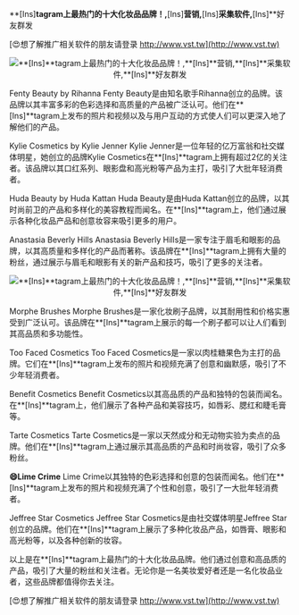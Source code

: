 **[Ins]**tagram上最热门的十大化妆品品牌！,**[Ins]**营销,**[Ins]**采集软件,**[Ins]**好友群发

[😍想了解推广相关软件的朋友请登录 http://www.vst.tw](http://www.vst.tw)

 <center><img src="https://vst.tw/MP4/tuiguang/png/3.png" alt="**[Ins]**tagram上最热门的十大化妆品品牌！,**[Ins]**营销,**[Ins]**采集软件,**[Ins]**好友群发"></center>

Fenty Beauty by Rihanna
Fenty Beauty是由知名歌手Rihanna创立的品牌。该品牌以其丰富多彩的色彩选择和高质量的产品被广泛认可。他们在**[Ins]**tagram上发布的照片和视频以及与用户互动的方式使人们可以更深入地了解他们的产品。

Kylie Cosmetics by Kylie Jenner
Kylie Jenner是一位年轻的亿万富翁和社交媒体明星，她创立的品牌Kylie Cosmetics在**[Ins]**tagram上拥有超过2亿的关注者。该品牌以其口红系列、眼影盘和高光粉等产品为主打，吸引了大批年轻消费者。

Huda Beauty by Huda Kattan
Huda Beauty是由Huda Kattan创立的品牌，以其时尚前卫的产品和多样化的美容教程而闻名。在**[Ins]**tagram上，他们通过展示各种化妆品产品和创意妆容来吸引更多的用户。

Anastasia Beverly Hills
Anastasia Beverly Hills是一家专注于眉毛和眼影的品牌，以其高质量和多样化的产品而著称。该品牌在**[Ins]**tagram上拥有大量的粉丝，通过展示与眉毛和眼影有关的新产品和技巧，吸引了更多的关注者。

 <center><img src="https://vst.tw/MP4/tuiguang/png/3.png" alt="**[Ins]**tagram上最热门的十大化妆品品牌！,**[Ins]**营销,**[Ins]**采集软件,**[Ins]**好友群发"></center>

Morphe Brushes
Morphe Brushes是一家化妆刷子品牌，以其耐用性和价格实惠受到广泛认可。该品牌在**[Ins]**tagram上展示的每一个刷子都可以让人们看到其高品质和多功能性。

Too Faced Cosmetics
Too Faced Cosmetics是一家以肉桂糖果色为主打的品牌。它们在**[Ins]**tagram上发布的照片和视频充满了创意和幽默感，吸引了不少年轻消费者。

Benefit Cosmetics
Benefit Cosmetics以其高品质的产品和独特的包装而闻名。在**[Ins]**tagram上，他们展示了各种产品和美容技巧，如唇彩、腮红和睫毛膏等。

Tarte Cosmetics
Tarte Cosmetics是一家以天然成分和无动物实验为卖点的品牌。他们在**[Ins]**tagram上通过展示其高品质的产品和时尚妆容，吸引了众多粉丝。

**😄Lime Crime**
Lime Crime以其独特的色彩选择和创意的包装而闻名。他们在**[Ins]**tagram上发布的照片和视频充满了个性和创意，吸引了一大批年轻消费者。

Jeffree Star Cosmetics
Jeffree Star Cosmetics是由社交媒体明星Jeffree Star创立的品牌。他们在**[Ins]**tagram上展示了多种化妆品产品，如唇膏、眼影和高光粉等，以及各种创新的妆容。

以上是在**[Ins]**tagram上最热门的十大化妆品品牌。他们通过创意和高品质的产品，吸引了大量的粉丝和关注者。无论你是一名美妆爱好者还是一名化妆品业者，这些品牌都值得你去关注。

[😍想了解推广相关软件的朋友请登录 http://www.vst.tw](http://www.vst.tw)



